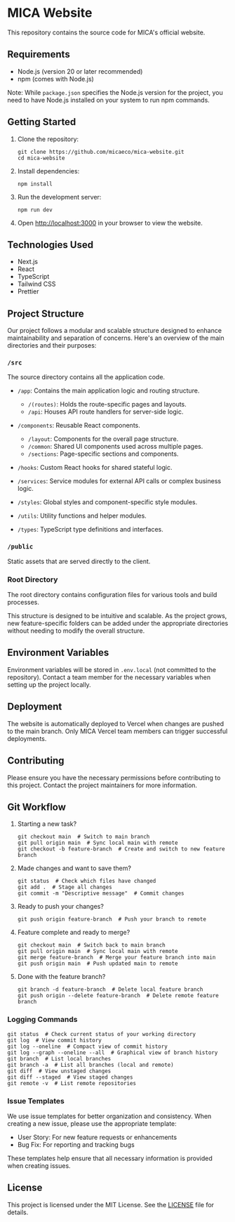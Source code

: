 # MICA Website

This repository contains the source code for MICA's official website.

## Requirements

- Node.js (version 20 or later recommended)
- npm (comes with Node.js)

Note: While `package.json` specifies the Node.js version for the project, you need to have Node.js installed on your system to run npm commands.

## Getting Started

1. Clone the repository:

   ```
   git clone https://github.com/micaeco/mica-website.git
   cd mica-website
   ```

2. Install dependencies:

   ```
   npm install
   ```

3. Run the development server:

   ```
   npm run dev
   ```

4. Open [http://localhost:3000](http://localhost:3000) in your browser to view the website.

## Technologies Used

- Next.js
- React
- TypeScript
- Tailwind CSS
- Prettier

## Project Structure

Our project follows a modular and scalable structure designed to enhance maintainability and separation of concerns. Here's an overview of the main directories and their purposes:

### `/src`

The source directory contains all the application code.

- `/app`: Contains the main application logic and routing structure.

  - `/(routes)`: Holds the route-specific pages and layouts.
  - `/api`: Houses API route handlers for server-side logic.

- `/components`: Reusable React components.

  - `/layout`: Components for the overall page structure.
  - `/common`: Shared UI components used across multiple pages.
  - `/sections`: Page-specific sections and components.

- `/hooks`: Custom React hooks for shared stateful logic.

- `/services`: Service modules for external API calls or complex business logic.

- `/styles`: Global styles and component-specific style modules.

- `/utils`: Utility functions and helper modules.

- `/types`: TypeScript type definitions and interfaces.

### `/public`

Static assets that are served directly to the client.

### Root Directory

The root directory contains configuration files for various tools and build processes.

This structure is designed to be intuitive and scalable. As the project grows, new feature-specific folders can be added under the appropriate directories without needing to modify the overall structure.

## Environment Variables

Environment variables will be stored in `.env.local` (not committed to the repository). Contact a team member for the necessary variables when setting up the project locally.

## Deployment

The website is automatically deployed to Vercel when changes are pushed to the main branch. Only MICA Vercel team members can trigger successful deployments.

## Contributing

Please ensure you have the necessary permissions before contributing to this project. Contact the project maintainers for more information.

## Git Workflow

1. Starting a new task?

   ```
   git checkout main  # Switch to main branch
   git pull origin main  # Sync local main with remote
   git checkout -b feature-branch  # Create and switch to new feature branch
   ```

2. Made changes and want to save them?

   ```
   git status  # Check which files have changed
   git add .  # Stage all changes
   git commit -m "Descriptive message"  # Commit changes
   ```

3. Ready to push your changes?

   ```
   git push origin feature-branch  # Push your branch to remote
   ```

4. Feature complete and ready to merge?

   ```
   git checkout main  # Switch back to main branch
   git pull origin main  # Sync local main with remote
   git merge feature-branch  # Merge your feature branch into main
   git push origin main  # Push updated main to remote
   ```

5. Done with the feature branch?
   ```
   git branch -d feature-branch  # Delete local feature branch
   git push origin --delete feature-branch  # Delete remote feature branch
   ```

### Logging Commands

```
git status  # Check current status of your working directory
git log  # View commit history
git log --oneline  # Compact view of commit history
git log --graph --oneline --all  # Graphical view of branch history
git branch  # List local branches
git branch -a  # List all branches (local and remote)
git diff  # View unstaged changes
git diff --staged  # View staged changes
git remote -v  # List remote repositories
```

### Issue Templates

We use issue templates for better organization and consistency. When creating a new issue, please use the appropriate template:

- User Story: For new feature requests or enhancements
- Bug Fix: For reporting and tracking bugs

These templates help ensure that all necessary information is provided when creating issues.

## License

This project is licensed under the MIT License. See the [LICENSE](LICENSE) file for details.
